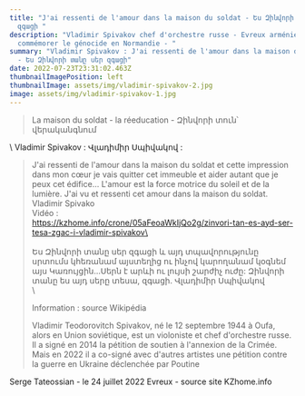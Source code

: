 ```yaml
---
title: "J'ai ressenti de l'amour dans la maison du soldat - Ես Զինվորի տանը սեր
  զգացի "
description: "Vladimir Spivakov chef d'orchestre russe - Evreux arméniens -
  commémorer le génocide en Normandie - "
summary: "Vladimir Spivakov : J'ai ressenti de l'amour dans la maison du soldat
  - Ես Զինվորի տանը սեր զգացի"
date: 2022-07-23T23:31:02.463Z
thumbnailImagePosition: left
thumbnailImage: assets/img/vladimir-spivakov-2.jpg
image: assets/img/vladimir-spivakov-1.jpg
---
```

> La maison du soldat - la réeducation - Զինվորի տուն՝ վերականգնում

\    Vladimir Spivakov : Վլադիմիր Սպիվակով : 

> J'ai ressenti de l'amour dans la maison du soldat et cette impression dans mon cœur je vais quitter cet immeuble et aider autant que je peux cet édifice... L'amour est la force motrice du soleil et de la lumière. J'ai vu et ressenti cet amour dans la maison du soldat. Vladimir Spivako\
> Vidéo : \
> https://kzhome.info/crone/05aFeoaWkIjQo2g/zinvori-tan-es-ayd-ser-tesa-zgac-i-vladimir-spivakov\
> \
> \
> Ես Զինվորի տանը սեր զգացի և այդ տպավորությունը սրտումս կհեռանամ այստեղից ու ինչով կարողանամ կօգնեմ այս Կառույցին․․․Սերն է արևի ու լույսի շարժիչ ուժը: Զինվորի տանը ես այդ սերը տեսա, զգացի. Վլադիմիր Սպիվակով\
> \
> <!--StartFragment--> Information : source Wikipédia 
>
> Vladimir Teodorovitch Spivakov, né le 12 septembre 1944 à Oufa, alors en Union soviétique, est un violoniste et chef d'orchestre russe. Il a signé en 2014 la pétition de soutien à l'annexion de la Crimée. Mais en 2022 il a co-signé avec d'autres artistes une pétition contre la guerre en Ukraine déclenchée par Poutine
>
> <!--EndFragment-->

Serge Tateossian - le 24 juillet 2022 Evreux - source site KZhome.info
